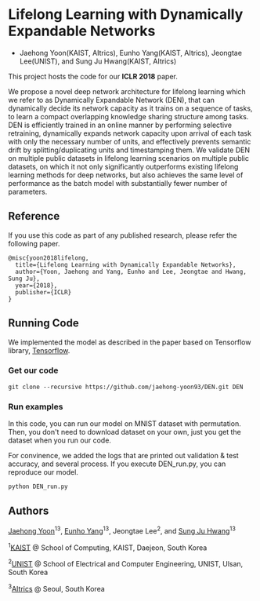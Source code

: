 # Lifelong Learning with Dynamically Expandable Networks
+ Jaehong Yoon(KAIST, AItrics), Eunho Yang(KAIST, AItrics), Jeongtae Lee(UNIST), and Sung Ju Hwang(KAIST, AItrics)

This project hosts the code for our **ICLR 2018** paper.

We propose a novel deep network architecture for lifelong learning which we refer to as Dynamically Expandable Network (DEN), that can dynamically decide its network capacity as it trains on a sequence of tasks, to learn a compact overlapping knowledge sharing structure among tasks. DEN is efficiently trained in an online manner by performing selective retraining, dynamically expands network capacity upon arrival of each task with only the necessary number of units, and effectively prevents semantic drift by splitting/duplicating units and timestamping them. We validate DEN on multiple public datasets in lifelong learning scenarios on multiple public datasets, on which it not only significantly outperforms existing lifelong learning methods for deep networks, but also achieves the same level of performance as the batch model with substantially fewer number of parameters. 

## Reference

If you use this code as part of any published research, please refer the following paper.

```
@misc{yoon2018lifelong,
  title={Lifelong Learning with Dynamically Expandable Networks},
  author={Yoon, Jaehong and Yang, Eunho and Lee, Jeongtae and Hwang, Sung Ju},
  year={2018},
  publisher={ICLR}
}
```

## Running Code

We implemented the model as described in the paper based on Tensorflow library, [Tensorflow](https://www.tensorflow.org/).

### Get our code
```
git clone --recursive https://github.com/jaehong-yoon93/DEN.git DEN
```

### Run examples

In this code, you can run our model on MNIST dataset with permutation. Then, you don't need to download dataset on your own, just you get the dataset when you run our code.

For convinence, we added the logs that are printed out validation & test accuracy, and several process.
If you execute DEN_run.py, you can reproduce our model.  

```
python DEN_run.py
```

## Authors

[Jaehong Yoon](http://jaehong-yoon93.github.io)<sup>1</sup><sup>3</sup>, [Eunho Yang](https://sites.google.com/site/yangeh/)<sup>1</sup><sup>3</sup>, Jeongtae Lee<sup>2</sup>, and [Sung Ju Hwang](http://www.sungjuhwang.com/)<sup>1</sup><sup>3</sup>

<sup>1</sup>[KAIST](http://www.kaist.edu/) @ School of Computing, KAIST, Daejeon, South Korea

<sup>2</sup>[UNIST](http://www.unist.ac.kr/) @ School of Electrical and Computer Engineering, UNIST, Ulsan, South Korea

<sup>3</sup>[AItrics](https://www.aitrics.com/) @ Seoul, South Korea
